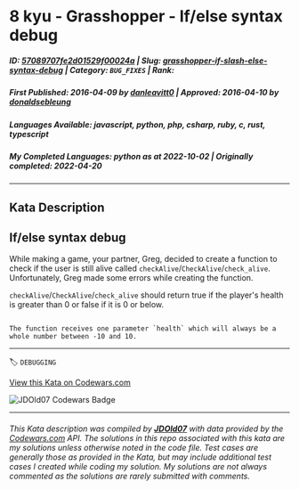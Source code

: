 # 8 kyu - Grasshopper - If/else syntax debug

##### **ID**: [57089707fe2d01529f00024a](https://www.codewars.com/kata/57089707fe2d01529f00024a) | **Slug**: [grasshopper-if-slash-else-syntax-debug](https://www.codewars.com/kata/57089707fe2d01529f00024a) | **Category**: `BUG_FIXES` | **Rank**: <span style="color:white">8 kyu</span>

##### **First Published**: 2016-04-09 ***by*** [danleavitt0](https://www.codewars.com/users/danleavitt0) | **Approved**: 2016-04-10 ***by*** [donaldsebleung](https://www.codewars.com/users/donaldsebleung)

##### **Languages Available**: javascript, python, php, csharp, ruby, c, rust, typescript

##### **My Completed Languages**: python ***as at*** 2022-10-02 | **Originally completed**: 2022-04-20

---

## Kata Description


## If/else syntax debug



While making a game, your partner, Greg, decided to create a function to check if the user is still alive called `checkAlive`/`CheckAlive`/`check_alive`. Unfortunately, Greg made some errors while creating the function.



`checkAlive`/`CheckAlive`/`check_alive` should return true if the player's health is greater than 0 or false if it is 0 or below. 



```if-not:csharp

The function receives one parameter `health` which will always be a whole number between -10 and 10.

```



---


🏷 `DEBUGGING`


[View this Kata on Codewars.com](https://www.codewars.com/kata/57089707fe2d01529f00024a)

![](https://www.codewars.com/users/jdold07/badges/large "JDOld07 Codewars Badge")

---

###### *This Kata description was compiled by [**JDOld07**](https://tpstech.dev) with data provided by the [Codewars.com](https://www.codewars.com) API.  The solutions in this repo associated with this kata are my solutions unless otherwise noted in the code file.  Test cases are generally those as provided in the Kata, but may include additional test cases I created while coding my solution.  My solutions are not always commented as the solutions are rarely submitted with comments.*
